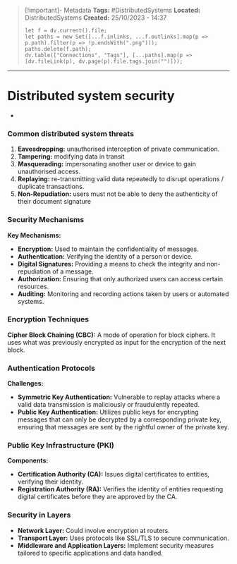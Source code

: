 > [!important]- Metadata
> **Tags:** #DistributedSystems 
> **Located:** DistributedSystems
> **Created:** 25/10/2023 - 14:37
> ```dataviewjs
> let f = dv.current().file;
> let paths = new Set([...f.inlinks, ...f.outlinks].map(p => p.path).filter(p => !p.endsWith(".png")));
> paths.delete(f.path);
> dv.table(["Connections", "Tags"], [...paths].map(p => [dv.fileLink(p), dv.page(p).file.tags.join("")]));
> ```

___
# Distributed system security
- 
### Common distributed system threats
1. **Eavesdropping:** unauthorised interception of private communication.
2. **Tampering:** modifying data in transit
3. **Masquerading:** impersonating another user or device to gain unauthorised access.
4. **Replaying:** re-transmitting valid data repeatedly to disrupt operations \/ duplicate transactions.
5. **Non-Repudiation:** users must not be able to deny the authenticity of their document signature 

### Security Mechanisms

**Key Mechanisms:**

- **Encryption:** Used to maintain the confidentiality of messages.
- **Authentication:** Verifying the identity of a person or device.
- **Digital Signatures:** Providing a means to check the integrity and non-repudiation of a message.
- **Authorization:** Ensuring that only authorized users can access certain resources.
- **Auditing:** Monitoring and recording actions taken by users or automated systems.

### Encryption Techniques

**Cipher Block Chaining (CBC):** A mode of operation for block ciphers. It uses what was previously encrypted as input for the encryption of the next block.

### Authentication Protocols

**Challenges:**

- **Symmetric Key Authentication:** Vulnerable to replay attacks where a valid data transmission is maliciously or fraudulently repeated.
- **Public Key Authentication:** Utilizes public keys for encrypting messages that can only be decrypted by a corresponding private key, ensuring that messages are sent by the rightful owner of the private key.

### Public Key Infrastructure (PKI)

**Components:**

- **Certification Authority (CA):** Issues digital certificates to entities, verifying their identity.
- **Registration Authority (RA):** Verifies the identity of entities requesting digital certificates before they are approved by the CA.

### Security in Layers

- **Network Layer:** Could involve encryption at routers.
- **Transport Layer:** Uses protocols like SSL/TLS to secure communication.
- **Middleware and Application Layers:** Implement security measures tailored to specific applications and data handled.